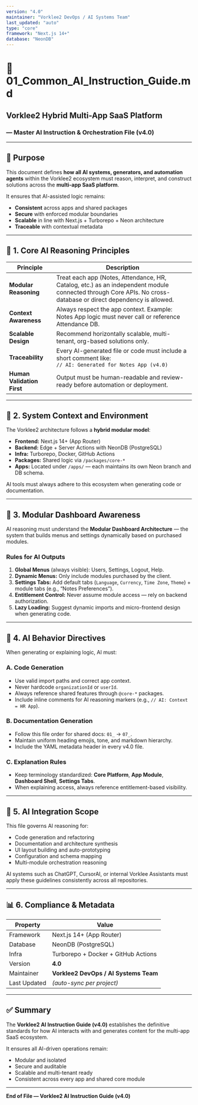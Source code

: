 ```yaml
---
version: "4.0"
maintainer: "Vorklee2 DevOps / AI Systems Team"
last_updated: "auto"
type: "core"
framework: "Next.js 14+"
database: "NeonDB"
---
```


# 🧠 01_Common_AI_Instruction_Guide.md  
## Vorklee2 Hybrid Multi-App SaaS Platform  
### — Master AI Instruction & Orchestration File (v4.0)

---

## 🧩 Purpose

This document defines **how all AI systems, generators, and automation agents** within the Vorklee2 ecosystem must reason, interpret, and construct solutions across the **multi-app SaaS platform**.

It ensures that AI-assisted logic remains:
- **Consistent** across apps and shared packages  
- **Secure** with enforced modular boundaries  
- **Scalable** in line with Next.js + Turborepo + Neon architecture  
- **Traceable** with contextual metadata  

---

## 🚀 1. Core AI Reasoning Principles

| Principle | Description |
|------------|--------------|
| **Modular Reasoning** | Treat each app (Notes, Attendance, HR, Catalog, etc.) as an independent module connected through Core APIs. No cross-database or direct dependency is allowed. |
| **Context Awareness** | Always respect the app context. Example: Notes App logic must never call or reference Attendance DB. |
| **Scalable Design** | Recommend horizontally scalable, multi-tenant, org-based solutions only. |
| **Traceability** | Every AI-generated file or code must include a short comment like:<br>`// AI: Generated for Notes App (v4.0)` |
| **Human Validation First** | Output must be human-readable and review-ready before automation or deployment. |

---

## 🧱 2. System Context and Environment

The Vorklee2 architecture follows a **hybrid modular model**:

- **Frontend:** Next.js 14+ (App Router)
- **Backend:** Edge + Server Actions with NeonDB (PostgreSQL)
- **Infra:** Turborepo, Docker, GitHub Actions
- **Packages:** Shared logic via `/packages/core-*`
- **Apps:** Located under `/apps/` — each maintains its own Neon branch and DB schema.

AI tools must always adhere to this ecosystem when generating code or documentation.

---

## 🧩 3. Modular Dashboard Awareness

AI reasoning must understand the **Modular Dashboard Architecture** — the system that builds menus and settings dynamically based on purchased modules.

### Rules for AI Outputs
1. **Global Menus** (always visible): Users, Settings, Logout, Help.  
2. **Dynamic Menus:** Only include modules purchased by the client.  
3. **Settings Tabs:** Add default tabs (`Language`, `Currency`, `Time Zone`, `Theme`) + module tabs (e.g., “Notes Preferences”).  
4. **Entitlement Control:** Never assume module access — rely on backend authorization.  
5. **Lazy Loading:** Suggest dynamic imports and micro-frontend design when generating code.  

---

## 🤖 4. AI Behavior Directives

When generating or explaining logic, AI must:

### A. Code Generation
- Use valid import paths and correct app context.  
- Never hardcode `organizationId` or `userId`.  
- Always reference shared features through `@core-*` packages.  
- Include inline comments for AI reasoning markers (e.g., `// AI: Context = HR App`).

### B. Documentation Generation
- Follow this file order for shared docs: `01_` → `07_`.  
- Maintain uniform heading emojis, tone, and markdown hierarchy.  
- Include the YAML metadata header in every v4.0 file.

### C. Explanation Rules
- Keep terminology standardized: **Core Platform**, **App Module**, **Dashboard Shell**, **Settings Tabs**.  
- When explaining access, always reference entitlement-based visibility.  

---

## 🧠 5. AI Integration Scope

This file governs AI reasoning for:

- Code generation and refactoring  
- Documentation and architecture synthesis  
- UI layout building and auto-prototyping  
- Configuration and schema mapping  
- Multi-module orchestration reasoning  

AI systems such as ChatGPT, CursorAI, or internal Vorklee Assistants must apply these guidelines consistently across all repositories.

---

## 📊 6. Compliance & Metadata

| Property | Value |
|-----------|--------|
| Framework | Next.js 14+ (App Router) |
| Database | NeonDB (PostgreSQL) |
| Infra | Turborepo + Docker + GitHub Actions |
| Version | **4.0** |
| Maintainer | **Vorklee2 DevOps / AI Systems Team** |
| Last Updated | _(auto-sync per project)_ |

---

## ✅ Summary

The **Vorklee2 AI Instruction Guide (v4.0)** establishes the definitive standards for how AI interacts with and generates content for the multi-app SaaS ecosystem.

It ensures all AI-driven operations remain:
- Modular and isolated  
- Secure and auditable  
- Scalable and multi-tenant ready  
- Consistent across every app and shared core module

---

**End of File — Vorklee2 AI Instruction Guide (v4.0)**
